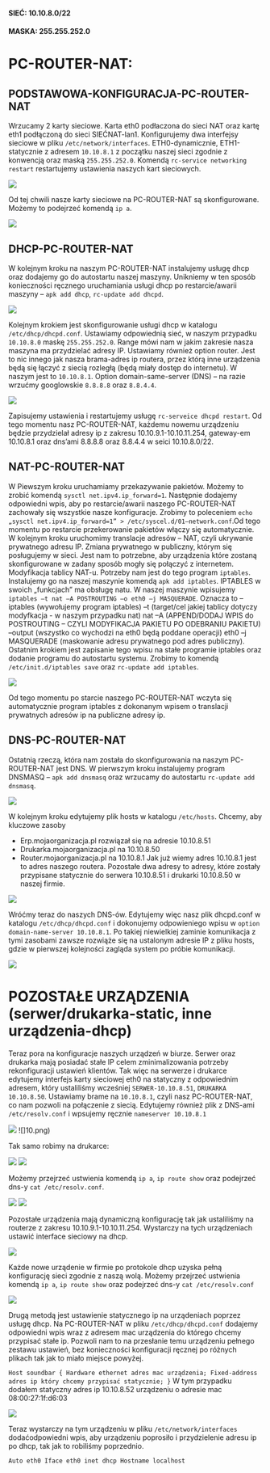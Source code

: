   #### SIEĆ: 10.10.8.0/22
  #### MASKA: 255.255.252.0

# PC-ROUTER-NAT:
## PODSTAWOWA-KONFIGURACJA-PC-ROUTER-NAT

Wrzucamy 2 karty sieciowe.
Karta eth0 podłaczona do sieci NAT oraz kartę eth1 podłączoną do sieci SIEĆNAT-lan1.
Konfigurujemy dwa interfejsy sieciowe w pliku ``/etc/network/interfaces``. ETH0-dynamicznie, ETH1-statycznie z adresem ``10.10.8.1`` z początku naszej sieci zgodnie z konwencją oraz maską ``255.255.252.0``. 
Komendą ``rc-service networking restart`` restartujemy ustawienia naszych kart sieciowych.

![](1.png)

Od tej chwili nasze karty sieciowe na PC-ROUTER-NAT są skonfigurowane. Możemy to podejrzeć komendą ``ip a``.

![](2.png)

## DHCP-PC-ROUTER-NAT
W kolejnym kroku na naszym PC-ROUTER-NAT instalujemy usługę dhcp oraz dodajemy go do autostartu naszej maszyny. Unikniemy w ten sposób konieczności ręcznego uruchamiania usługi dhcp po restarcie/awarii maszyny – ``apk add dhcp``, ``rc-update add dhcpd``.

![](3.png)

Kolejnym krokiem jest skonfigurowanie usługi dhcp w katalogu ``/etc/dhcp/dhcpd.conf``.
Ustawiamy odpowiednią sieć, w naszym przypadku ``10.10.8.0`` maskę ``255.255.252.0``. Range mówi nam w jakim zakresie nasza maszyna ma przydzielać adresy IP. Ustawiamy również option router. Jest to nic innego jak nasza brama-adres ip routera, przez którą inne urządzenia będą się łączyć z siecią rozległą (będą miały dostęp do internetu). W naszym jest to ``10.10.8.1``. Option domain-same-server (DNS) – na razie wrzućmy googlowskie ``8.8.8.8`` oraz ``8.8.4.4``.

![](4.png)

Zapisujemy ustawienia i restartujemy usługę ``rc-serveice dhcpd restart``.
Od tego momentu nasz PC-ROUTER-NAT, każdemu nowemu urządzeniu będzie przydzielał adresy ip z zakresu 10.10.9.1-10.10.11.254, gateway-em 10.10.8.1 oraz dns’ami 8.8.8.8 oraz 8.8.4.4 w seici 10.10.8.0/22.

## NAT-PC-ROUTER-NAT
W Piewszym kroku uruchamiamy przekazywanie pakietów. Możemy to zrobić komendą ``sysctl net.ipv4.ip_forward=1``. Następnie dodajemy odpowiedni wpis, aby po restarcie/awarii naszego PC-ROUTER-NAT zachowały się wszystkie nasze konfiguracje.  Zrobimy to poleceniem ``echo „sysctl net.ipv4.ip_forward=1” > /etc/syscel.d/01—network.conf``.Od tego momentu po restarcie przekerowanie pakietów włączy się automatycznie.
W kolejnym kroku uruchomimy translacje adresów – NAT, czyli ukrywanie prywatnego adresu IP. Zmiana prywatnego w publiczny, którym się posługujemy w sieci. Jest nam to potrzebne, aby urządzenia które zostaną skonfigurowane w zadany sposób mogły się połączyć z internetem. 
Modyfikacja tablicy NAT-u.
Potrzeby nam jest do tego program ``iptables``. Instalujemy go na naszej maszynie komendą ``apk add iptables``.
IPTABLES w swoich „funkcjach” ma obsługę natu. 
W naszej maszynie wpisujemy ``iptables –t nat –A POSTROUTING –o eth0 –j MASQUERADE``. Oznacza to – iptables (wywołujemy program iptables) –t (target/cel jakiej tablicy dotyczy modyfkacja - w naszym przypadku nat) nat –A (APPEND/DODAJ WPIS do POSTROUTING – CZYLI MODYFIKACJA PAKIETU PO ODEBRANIU PAKIETU) –output (wszystko co wychodzi na eth0 będą poddane operacji) eth0 –j MASQUERADE (maskowanie adresu prywatnego pod adres publiczny).
Ostatnim krokiem jest zapisanie tego wpisu na stałe programie iptables oraz dodanie programu do autostartu systemu. Zrobimy to komendą ``/etc/init.d/iptables save`` oraz  ``rc-update add iptables``.

![](5.png)

Od tego momentu po starcie naszego PC-ROUTER-NAT wczyta się automatycznie program iptables z dokonanym wpisem o translacji prywatnych adresów ip na publiczne adresy ip.

## DNS-PC-ROUTER-NAT
Ostatnią rzeczą, która nam została do skonfigurowania na naszym PC-ROUTER-NAT jest DNS.
W pierwszym kroku instalujemy program DNSMASQ – ``apk add dnsmasq`` oraz wrzucamy do autostartu ``rc-update add dnsmasq``.

![](6.png)

W kolejnym kroku edytujemy plik hosts w katalogu ``/etc/hosts``. Chcemy, aby kluczowe zasoby 
* Erp.mojaorganizacja.pl rozwiązał się na adresie 10.10.8.51
* Drukarka.mojaorganizacja.pl na 10.10.8.50
* Router.mojaorganizacja.pl na 10.10.8.1
Jak już wiemy adres 10.10.8.1 jest to adres naszego routera. Pozostałe dwa adresy to adresy, które zostały przypisane statycznie do serwera 10.10.8.51 i drukarki 10.10.8.50 w naszej firmie. 

![](7.png)

Wróćmy teraz do naszych DNS-ów. Edytujemy więc nasz plik dhcpd.conf w katalogu ``/etc/dhcp/dhcpd.conf`` i dokonujemy odpowieniego wpisu w ``option domain-name-server 10.10.8.1``. Po takiej niewielkiej zaminie komunikacja z tymi zasobami zawsze rozwiąże się na ustalonym adresie IP z pliku hosts, gdzie w pierwszej kolejności zagląda system po próbie komunikacji. 

![](8.png)

# POZOSTAŁE URZĄDZENIA (serwer/drukarka-static, inne urządzenia-dhcp)
Teraz pora na konfiguracje naszych urządzeń w biurze. Serwer oraz drukarka mają posiadać stałe IP celem zminimalizowania potrzeby rekonfiguracji ustawień klientów. Tak więc na serwerze i drukarce edytujemy interfejs karty sieciowej eth0 na statyczny z odpowiednim adresem, który ustaliliśmy wcześniej ``SERWER-10.10.8.51``, ``DRUKARKA 10.10.8.50``. Ustawiamy brame na ``10.10.8.1``, czyli nasz PC-ROUTER-NAT, co nam pozwoli na połączenie z siecią. Edytujemy również plik z DNS-ami ``/etc/resolv.conf`` i wpsujemy ręcznie ``nameserver 10.10.8.1``

![](9.png)
![]10.png)
 
Tak samo robimy na drukarce: 

![](11.png)
![](12.png)
 
Możemy przejrzeć ustwienia komendą ``ip a``, ``ip route show`` oraz podejrzeć dns-y ``cat /etc/resolv.conf``. 

![](13.png)
![](14.png)
 
Pozostałe urządzenia mają dynamiczną konfigurację tak jak ustaliliśmy na routerze z zakresu 10.10.9.1-10.10.11.254. Wystarczy na tych urządzeniach ustawić interface sieciowy na dhcp.

![](15.png)

Każde nowe urządenie w firmie po protokole dhcp uzyska pełną konfigurację sieci zgodnie z naszą wolą. Możemy przejrzeć ustwienia komendą ``ip a``, ``ip route show`` oraz podejrzeć dns-y ``cat /etc/resolv.conf`` 

![](16.png)

Drugą metodą jest ustawienie statycznego ip na urządeniach poprzez usługę dhcp. Na PC-ROUTER-NAT w pliku ``/etc/dhcp/dhcpd.conf`` dodajemy odpowiedni wpis wraz z adresem mac urządzenia do którego chcemy przypisać stałe ip. Pozwoli nam to na przesłanie temu urządzeniu pełnego zestawu ustawień, bez konieczności konfiguracji ręcznej po różnych plikach tak jak to miało miejsce powyżej.

``Host soundbar {
Hardware ethernet adres mac urządzenia;
Fixed-address adres ip który chcemy przypisać statycznie;
}``
W tym przypadku dodałem statyczny adres ip 10.10.8.52 urządzeniu o adresie mac 08:00:27:1f:d6:03 

![](17.png)

Teraz wystarczy na tym urządzeniu w pliku ``/etc/network/interfaces`` dodaćodpowiedni wpis, aby urządzeniu poprosiło i przydzielenie adresu ip po dhcp, tak jak to robiliśmy poprzednio.

``Auto eth0
Iface eth0 inet dhcp
Hostname localhost``
